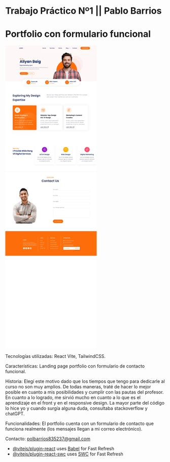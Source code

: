# Trabajo Práctico Nº1 || Pablo Barrios

# Portfolio con formulario funcional
           
 ![](https://github.com/polsze/trabajopractico1pablobarrios/blob/main/tp12.png)

 Tecnologías utilizadas: React Vite, TailwindCSS.

 Características: Landing page portfolio con formulario de contacto funcional.

 Historia: Elegí este motivo dado que los tiempos que tengo para dedicarle al curso no son muy amplios. De todas maneras, traté de hacer lo mejor posible en cuanto a mis posibilidades y cumplir con las pautas del profesor. En cuanto a lo logrado, me sirvió mucho en cuanto a lo que es el aprendizaje en el front y en el responsive design. La mayor parte del código lo hice yo y cuando surgía alguna duda, consultaba stackoverflow y chatGPT.

 Funcionalidades: El portfolio cuenta con un  formulario de contacto que funciona realmente (los mensajes llegan a mi correo electrónico).

 Contacto: polbarrios835237@gmail.com





- [@vitejs/plugin-react](https://github.com/vitejs/vite-plugin-react/blob/main/packages/plugin-react/README.md) uses [Babel](https://babeljs.io/) for Fast Refresh
- [@vitejs/plugin-react-swc](https://github.com/vitejs/vite-plugin-react-swc) uses [SWC](https://swc.rs/) for Fast Refresh
